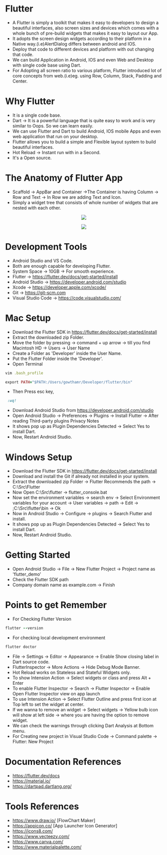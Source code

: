 # Flutter

- A Flutter is simply a toolkit that makes it easy to developers to design a beautiful interfaces, also screen sizes and devices
which comes with a whole bunch of pre-build widgets that makes it easy to layout our App.
- It adopts the screen design widgets according to their platform in a Native way.(i.e)AlertDialog differs between android and IOS.
- Deploy that code to different devices and platform with out changing that code.
- We can build Application in Android, IOS and even Web and Desktop with single code base using Dart.
- For Adopting all screen ratio to various platform, Flutter introduced lot of core concepts from web.(i.e)eg. using Row, Column, Stack, Padding and Center.

# Why Flutter

- It is a single code base.
- Dart -> It is a powerful language that is quite easy to work and is very similar to Oops. So we can learn easily.
- We can use Flutter and Dart to build Android, IOS mobile Apps and even web application that run on your desktop.
- Flutter allows you to build a simple and Flexible layout system to build beautiful interfaces.
- Hot Reload -> Instant run with in a Second.
- It's a Open source.

# The Anatomy of Flutter App

- Scaffold -> AppBar and Container ->The Container is having Column -> Row and Text -> In Row we are adding Text and Icon.
- Simply a widget tree that consists of whole number of widgets that are nested with each other.

<p align="center">
 <img src="https://user-images.githubusercontent.com/48873155/74207110-2f4acc00-4ca4-11ea-99cf-e41c9b403b70.png"/>
</p>
<p align="center">
 <img src="https://user-images.githubusercontent.com/48873155/74207299-08d96080-4ca5-11ea-8f8f-120b987a3542.png"/>
</p>

# Development Tools

- Android Studio and VS Code.
- Both are enough capable for developing Flutter.
- System Space -> 10GB -> For smooth experience.
- Flutter -> https://flutter.dev/docs/get-started/install
- Android Studio -> https://developer.android.com/studio
- Xcode -> https://developer.apple.com/xcode/
- Git -> https://git-scm.com
- Visual Studio Code -> https://code.visualstudio.com/

# Mac Setup

- Download the Flutter SDK in https://flutter.dev/docs/get-started/install
- Extract the downloaded zip Folder.
- Move the folder by pressing -> command + up arrow -> till you find Macintosh HD -> Users -> User Name
- Create a Folder as 'Developer' inside the User Name.
- Put the Flutter Folder inside the 'Developer'.
- Open Terminal
```ruby
vim .bash_profile
```
```ruby
export PATH="$PATH:/Users/gowthamr/Developer/flutter/bin"
```
- Then Press esc key,
```ruby
 :wq!
```
- Download Android Studio from https://developer.android.com/studio
- Open Android Studio -> Preferences -> Plugins -> Install Flutter -> After reading Third-party plugins Privacy Notes
- It shows pop up as Plugin Dependencies Detected -> Select Yes to install Dart.
- Now, Restart Android Studio.

# Windows Setup

- Download the Flutter SDK in https://flutter.dev/docs/get-started/install
- Download and install the Git if already not installed in your system.
- Extract the downloaded zip Folder -> Flutter Recommends the path -> C:\Src\Flutter
- Now Open C:\Src\flutter -> flutter_console.bat
- Now set the environment variables -> search env -> Select Environment variables for your account ->  User variables -> path -> Edit -> ;C:\Src\flutter\bin -> Ok
- Now in Android Studio -> Configure -> plugins -> Search Flutter and install.
- It shows pop up as Plugin Dependencies Detected -> Select Yes to install Dart.
- Now, Restart Android Studio.

# Getting Started

- Open Android Studio -> File -> New Flutter Project -> Project name as 'flutter_demo'
- Check the Flutter SDK path
- Company domain name as example.com -> Finish

# Points to get Remember

- For Checking Flutter Version
```ruby
flutter --version
```
- For checking local development environment
```ruby
flutter doctor
```
- File -> Settings -> Editor -> Appearance  -> Enable Show closing label in Dart source code.
- FlutterInspector -> More Actions -> Hide Debug Mode Banner.
- Hot Reload works on Stateless and Stateful Widgets only.
- To show Intension Action -> Select widgets or class and press Alt + Enter
- To enable Flutter Inspector -> Search -> Flutter Inspector -> Enable Open Flutter Inspector view on app launch
- To use Intension Action -> Select Flutter Outline and press first icon at Top left to set the widget at center.
- If we wanna to remove an widget -> Select widgets -> Yellow bulb icon will show at left side -> where you are having
the option to remove widget.
- We can check the warnings through clicking Dart Analysis at Bottom menu.
- For Creating new project in Visual Studio Code -> Command palette -> Flutter: New Project

# Documentation References

- https://flutter.dev/docs
- https://material.io/
- https://dartpad.dartlang.org/

# Tools References

- https://www.draw.io/ [FlowChart Maker]
- https://appicon.co/ [App Launcher Icon Generator]
- https://icons8.com/
- https://www.vecteezy.com/
- https://www.canva.com/
- https://www.materialpalette.com/
